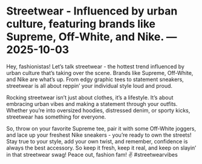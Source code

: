 # Streetwear - Influenced by urban culture, featuring brands like Supreme, Off-White, and Nike. — 2025-10-03

Hey, fashionistas! Let’s talk streetwear - the hottest trend influenced by urban culture that’s taking over the scene. Brands like Supreme, Off-White, and Nike are what’s up. From edgy graphic tees to statement sneakers, streetwear is all about reppin’ your individual style loud and proud.

Rocking streetwear isn’t just about clothes, it’s a lifestyle. It’s about embracing urban vibes and making a statement through your outfits. Whether you’re into oversized hoodies, distressed denim, or sporty kicks, streetwear has something for everyone.

So, throw on your favorite Supreme tee, pair it with some Off-White joggers, and lace up your freshest Nike sneakers - you’re ready to own the streets! Stay true to your style, add your own twist, and remember, confidence is always the best accessory. So keep it fresh, keep it real, and keep on slayin’ in that streetwear swag! Peace out, fashion fam! ✌️ #streetwearvibes